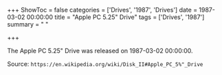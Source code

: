 +++
ShowToc = false
categories = ['Drives', '1987', 'Drives']
date = 1987-03-02 00:00:00
title = "Apple PC 5.25\" Drive"
tags = ['Drives', '1987']
summary = " "

+++

The Apple PC 5.25" Drive was released on 1987-03-02 00:00:00.

Source: `https://en.wikipedia.org/wiki/Disk_II#Apple_PC_5%"_Drive`
